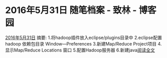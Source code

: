 
# 2016年5月31日 随笔档案 - 致林 - 博客园






[2016年5月31日](https://www.cnblogs.com/bincoding/archive/2016/05/31.html)
摘要: 1.将hadoop插件放入eclipse/plugins目录中 2.eclipse配置hadoop 依赖包目录 Window—Preferences 3.新建Map/Reduce Project项目 4.显示Map/Reduce Locations 窗口 5.配置Hadoop服务器 6.新建java[阅读全文](https://www.cnblogs.com/bincoding/p/5545490.html)


